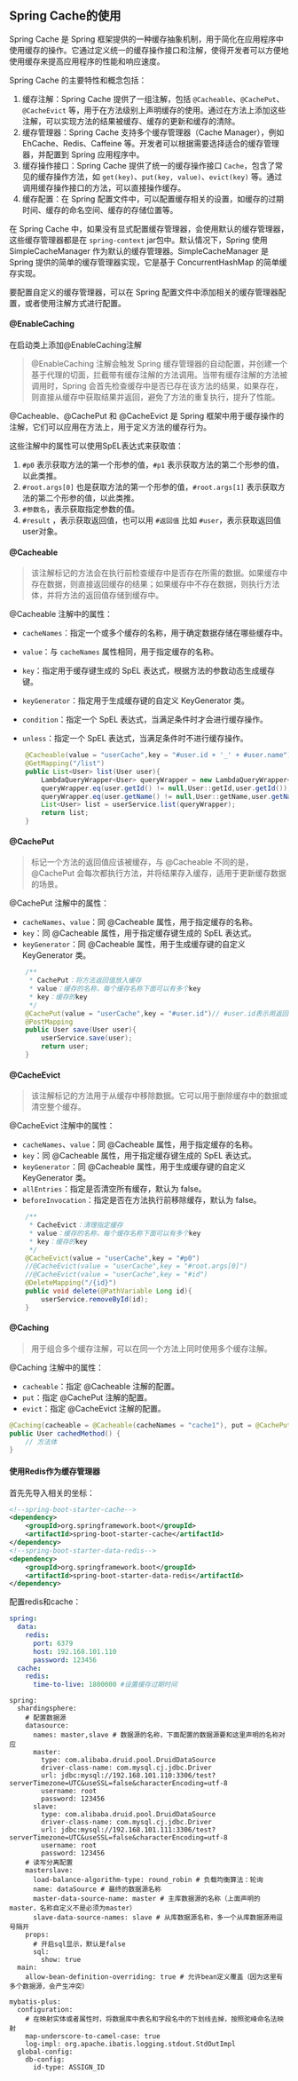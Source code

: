 ## Spring Cache的使用

Spring Cache 是 Spring 框架提供的一种缓存抽象机制，用于简化在应用程序中使用缓存的操作。它通过定义统一的缓存操作接口和注解，使得开发者可以方便地使用缓存来提高应用程序的性能和响应速度。

Spring Cache 的主要特性和概念包括：

1. 缓存注解：Spring Cache 提供了一组注解，包括 `@Cacheable`、`@CachePut`、`@CacheEvict` 等，用于在方法级别上声明缓存的使用。通过在方法上添加这些注解，可以实现方法的结果被缓存、缓存的更新和缓存的清除。
2. 缓存管理器：Spring Cache 支持多个缓存管理器（Cache Manager），例如 EhCache、Redis、Caffeine 等。开发者可以根据需要选择适合的缓存管理器，并配置到 Spring 应用程序中。
3. 缓存操作接口：Spring Cache 提供了统一的缓存操作接口 `Cache`，包含了常见的缓存操作方法，如 `get(key)`、`put(key, value)`、`evict(key)` 等。通过调用缓存操作接口的方法，可以直接操作缓存。
4. 缓存配置：在 Spring 配置文件中，可以配置缓存相关的设置，如缓存的过期时间、缓存的命名空间、缓存的存储位置等。


在 Spring Cache 中，如果没有显式配置缓存管理器，会使用默认的缓存管理器，这些缓存管理器都是在 `spring-context` jar包中。默认情况下，Spring 使用 SimpleCacheManager 作为默认的缓存管理器。SimpleCacheManager 是 Spring 提供的简单的缓存管理器实现，它是基于 ConcurrentHashMap 的简单缓存实现。

要配置自定义的缓存管理器，可以在 Spring 配置文件中添加相关的缓存管理器配置，或者使用注解方式进行配置。



#### @EnableCaching

在启动类上添加@EnableCaching注解

> @EnableCaching 注解会触发 Spring 缓存管理器的自动配置，并创建一个基于代理的切面，拦截带有缓存注解的方法调用。当带有缓存注解的方法被调用时，Spring 会首先检查缓存中是否已存在该方法的结果，如果存在，则直接从缓存中获取结果并返回，避免了方法的重复执行，提升了性能。



@Cacheable、@CachePut 和 @CacheEvict 是 Spring 框架中用于缓存操作的注解，它们可以应用在方法上，用于定义方法的缓存行为。

这些注解中的属性可以使用SpEL表达式来获取值：

1. `#p0` 表示获取方法的第一个形参的值，`#p1` 表示获取方法的第二个形参的值，以此类推。
2. `#root.args[0]` 也是获取方法的第一个形参的值，`#root.args[1]` 表示获取方法的第二个形参的值，以此类推。
3. `#参数名`，表示获取指定参数的值。
4. `#result` ，表示获取返回值，也可以用 `#返回值` 比如 `#user`，表示获取返回值user对象。



#### @Cacheable

> 该注解标记的方法会在执行前检查缓存中是否存在所需的数据。如果缓存中存在数据，则直接返回缓存的结果；如果缓存中不存在数据，则执行方法体，并将方法的返回值存储到缓存中。

@Cacheable 注解中的属性：

- `cacheNames`：指定一个或多个缓存的名称，用于确定数据存储在哪些缓存中。

- `value`：与 `cacheNames` 属性相同，用于指定缓存的名称。

- `key`：指定用于缓存键生成的 SpEL 表达式，根据方法的参数动态生成缓存键。

- `keyGenerator`：指定用于生成缓存键的自定义 KeyGenerator 类。

- `condition`：指定一个 SpEL 表达式，当满足条件时才会进行缓存操作。

- `unless`：指定一个 SpEL 表达式，当满足条件时不进行缓存操作。

```Java
	@Cacheable(value = "userCache",key = "#user.id + '_' + #user.name")
    @GetMapping("/list")
    public List<User> list(User user){
        LambdaQueryWrapper<User> queryWrapper = new LambdaQueryWrapper<>();
        queryWrapper.eq(user.getId() != null,User::getId,user.getId());
        queryWrapper.eq(user.getName() != null,User::getName,user.getName());
        List<User> list = userService.list(queryWrapper);
        return list;
    }
```



#### @CachePut

> 标记一个方法的返回值应该被缓存，与 @Cacheable 不同的是，@CachePut 会每次都执行方法，并将结果存入缓存，适用于更新缓存数据的场景。

@CachePut 注解中的属性：

- `cacheNames`、`value`：同 @Cacheable 属性，用于指定缓存的名称。
- `key`：同 @Cacheable 属性，用于指定缓存键生成的 SpEL 表达式。
- `keyGenerator`：同 @Cacheable 属性，用于生成缓存键的自定义 KeyGenerator 类。

```java
	/**
     * CachePut：将方法返回值放入缓存
     * value：缓存的名称，每个缓存名称下面可以有多个key
     * key：缓存的key
     */
    @CachePut(value = "userCache",key = "#user.id")// #user.id表示用返回值的id属性作为key
    @PostMapping
    public User save(User user){ 
        userService.save(user);
        return user;
    }
```



#### @CacheEvict

> 该注解标记的方法用于从缓存中移除数据。它可以用于删除缓存中的数据或清空整个缓存。

@CacheEvict 注解中的属性：

- `cacheNames`、`value`：同 @Cacheable 属性，用于指定缓存的名称。
- `key`：同 @Cacheable 属性，用于指定缓存键生成的 SpEL 表达式。
- `keyGenerator`：同 @Cacheable 属性，用于生成缓存键的自定义 KeyGenerator 类。
- `allEntries`：指定是否清空所有缓存，默认为 false。
- `beforeInvocation`：指定是否在方法执行前移除缓存，默认为 false。

```java
    /**
     * CacheEvict：清理指定缓存
     * value：缓存的名称，每个缓存名称下面可以有多个key
     * key：缓存的key
     */
    @CacheEvict(value = "userCache",key = "#p0")
    //@CacheEvict(value = "userCache",key = "#root.args[0]")
    //@CacheEvict(value = "userCache",key = "#id")
    @DeleteMapping("/{id}")
    public void delete(@PathVariable Long id){
        userService.removeById(id);
    }
```



#### @Caching

> 用于组合多个缓存注解，可以在同一个方法上同时使用多个缓存注解。

@Caching 注解中的属性：

- `cacheable`：指定 @Cacheable 注解的配置。
- `put`：指定 @CachePut 注解的配置。
- `evict`：指定 @CacheEvict 注解的配置。

```Java
@Caching(cacheable = @Cacheable(cacheNames = "cache1"), put = @CachePut(cacheNames = "cache2"))
public User cachedMethod() {
    // 方法体
}
```



#### **使用Redis作为缓存管理器**

首先先导入相关的坐标：

```xml
<!--spring-boot-starter-cache-->
<dependency>
    <groupId>org.springframework.boot</groupId>
    <artifactId>spring-boot-starter-cache</artifactId>
</dependency>
<!--spring-boot-starter-data-redis-->
<dependency>
    <groupId>org.springframework.boot</groupId>
    <artifactId>spring-boot-starter-data-redis</artifactId>
</dependency>
```

配置redis和cache：

```yml
spring:
  data:
    redis:
      port: 6379
      host: 192.168.101.110
      password: 123456
  cache:
    redis:
      time-to-live: 1800000 #设置缓存过期时间
```

```
spring:
  shardingsphere:
    # 配置数据源
    datasource:
      names: master,slave # 数据源的名称，下面配置的数据源要和这里声明的名称对应
      master:
        type: com.alibaba.druid.pool.DruidDataSource
        driver-class-name: com.mysql.cj.jdbc.Driver
        url: jdbc:mysql://192.168.101.110:3306/test?serverTimezone=UTC&useSSL=false&characterEncoding=utf-8
        username: root
        password: 123456
      slave:
        type: com.alibaba.druid.pool.DruidDataSource
        driver-class-name: com.mysql.cj.jdbc.Driver
        url: jdbc:mysql://192.168.101.111:3306/test?serverTimezone=UTC&useSSL=false&characterEncoding=utf-8
        username: root
        password: 123456
    # 读写分离配置
    masterslave:
      load-balance-algorithm-type: round_robin # 负载均衡算法：轮询
      name: dataSource # 最终的数据源名称
      master-data-source-name: master # 主库数据源的名称（上面声明的master，名称自定义不是必须为master）
      slave-data-source-names: slave # 从库数据源名称，多一个从库数据源用逗号隔开
    props:
      # 开启sql显示，默认是false
      sql:
        show: true
  main:
    allow-bean-definition-overriding: true # 允许bean定义覆盖（因为这里有多个数据源，会产生冲突）

mybatis-plus:
  configuration:
    # 在映射实体或者属性时，将数据库中表名和字段名中的下划线去掉，按照驼峰命名法映射
    map-underscore-to-camel-case: true
    log-impl: org.apache.ibatis.logging.stdout.StdOutImpl
  global-config:
    db-config:
      id-type: ASSIGN_ID
```

